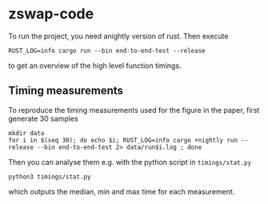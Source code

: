 # zswap-code

To run the project, you need anightly version of rust. Then execute

    RUST_LOG=info cargo run --bin end-to-end-test --release
    
to get an overview of the high level function timings.

## Timing measurements

To reproduce the timing measurements used for the figure in the paper, first generate 30 samples

    mkdir data
    for i in $(seq 30); do echo $i; RUST_LOG=info cargo +nightly run --release --bin end-to-end-test 2> data/run$i.log ; done
    
Then you can analyse them e.g. with the python script in `timings/stat.py`

    python3 timings/stat.py
    
which outputs the median, min and max time for each measurement.

